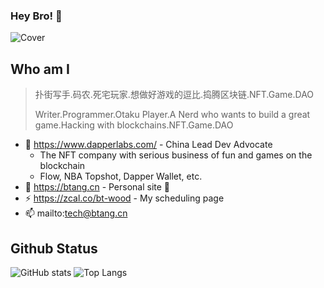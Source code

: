 ### Hey Bro! 👋

![Cover](https://i.imgur.com/QmSAm6Kh.png)

## Who am I

> 扑街写手.码农.死宅玩家.想做好游戏的逗比.捣腾区块链.NFT.Game.DAO
> 
> Writer.Programmer.Otaku Player.A Nerd who wants to build a great game.Hacking with blockchains.NFT.Game.DAO
> 

- 👯 https://www.dapperlabs.com/ - China Lead Dev Advocate
  - The NFT company with serious business of fun and games on the blockchain
  - Flow, NBA Topshot, Dapper Wallet, etc.
- 🌱 https://btang.cn - Personal site 🚧
- ⚡ https://zcal.co/bt-wood - My scheduling page
- 📫 mailto:tech@btang.cn

## Github Status

![GitHub stats](https://github-readme-stats.vercel.app/api?username=btspoony&theme=onedark&card_width=480&show_icons=true)
![Top Langs](https://github-readme-stats.vercel.app/api/top-langs/?username=btspoony&layout=compact&langs_count=8&hide=php&theme=onedark)

<!--

Archived Titles:
- 😄 https://sandbox.game/ - Ambassador in China
  - Play, Create, Own, and Govern a virtual world made by players
  - Welcome to Voxel Metaverse!

Archived Projects:
- 🌱 https://sandao.cc/ - Founder & Core Contributor, A DAO for Creative Community of Multi-Metaverse.
- ⚡ http://mintcraft.org - Developer
  - A uniform multi-platform NFT gateway with runtime plugins of main stream game engines(Unreal and Unity).
  - Win the 'Most popular with Developers' Award of Polkadot 2021 Summber Hackathon.[Chainnews](https://www.chainnews.com/articles/735669402216.htm)
-->
